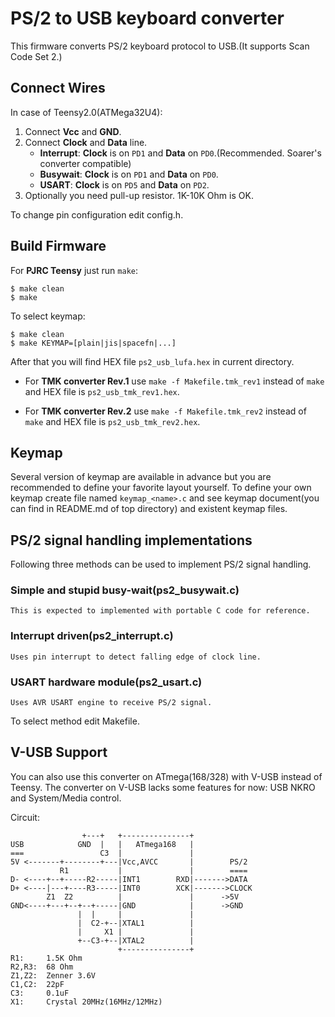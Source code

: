 PS/2 to USB keyboard converter
==============================
This firmware converts PS/2 keyboard protocol to USB.(It supports Scan Code Set 2.)


Connect Wires
-------------
In case of Teensy2.0(ATMega32U4):

1. Connect **Vcc** and **GND**.
2. Connect **Clock** and **Data** line. 
    - **Interrupt**:   **Clock** is on `PD1` and **Data** on `PD0`.(Recommended. Soarer's converter compatible)
    - **Busywait**:    **Clock** is on `PD1` and **Data** on `PD0`.
    - **USART**:       **Clock** is on `PD5` and **Data** on `PD2`.
3. Optionally you need pull-up resistor. 1K-10K Ohm is OK.

To change pin configuration edit config.h.


Build Firmware
--------------
For **PJRC Teensy** just run `make`:

    $ make clean
    $ make

To select keymap:

    $ make clean
    $ make KEYMAP=[plain|jis|spacefn|...]

After that you will find HEX file `ps2_usb_lufa.hex` in current directory.


- For **TMK converter Rev.1** use `make -f Makefile.tmk_rev1` instead of `make` and HEX file is `ps2_usb_tmk_rev1.hex`.

- For **TMK converter Rev.2** use `make -f Makefile.tmk_rev2` instead of `make` and HEX file is `ps2_usb_tmk_rev2.hex`.


Keymap
------
Several version of keymap are available in advance but you are recommended to define your favorite layout yourself. To define your own keymap create file named `keymap_<name>.c` and see keymap document(you can find in README.md of top directory) and existent keymap files.


PS/2 signal handling implementations
------------------------------------
Following three methods can be used to implement PS/2 signal handling.

### Simple and stupid busy-wait(ps2_busywait.c)
    This is expected to implemented with portable C code for reference.
### Interrupt driven(ps2_interrupt.c)
    Uses pin interrupt to detect falling edge of clock line.
### USART hardware module(ps2_usart.c)
    Uses AVR USART engine to receive PS/2 signal.

To select method edit Makefile.


V-USB Support
-------------
You can also use this converter on ATmega(168/328) with V-USB instead of Teensy.
The converter on V-USB lacks some features for now: USB NKRO and System/Media control.

Circuit:

                    +---+   +---------------+
    USB            GND  |   |   ATmega168   |
    ===                 C3  |               |
    5V <-------+--------+---|Vcc,AVCC       |        PS/2
               R1           |               |        ====
    D- <----+--+-----R2-----|INT1        RXD|------->DATA
    D+ <----|---+----R3-----|INT0        XCK|------->CLOCK
            Z1  Z2          |               |      ->5V
    GND<----+---+--+--+-----|GND            |      ->GND
                   |  |     |               |
                   |  C2-+--|XTAL1          |
                   |     X1 |               |
                   +--C3-+--|XTAL2          |
                            +---------------+
    R1:     1.5K Ohm
    R2,R3:  68 Ohm
    Z1,Z2:  Zenner 3.6V
    C1,C2:  22pF
    C3:     0.1uF
    X1:     Crystal 20MHz(16MHz/12MHz)
